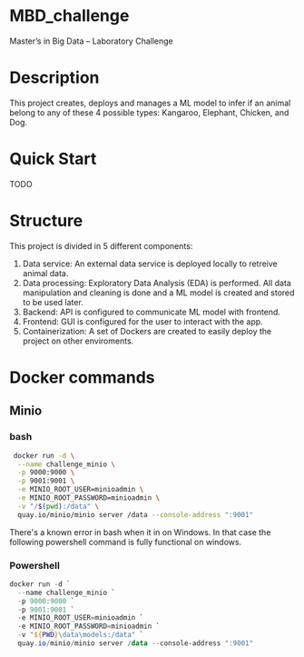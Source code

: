 # MBD_challenge
Master’s in Big Data – Laboratory Challenge

# Description

This project creates, deploys and manages a ML model to infer if an animal belong to any of these 4 possible types: Kangaroo, Elephant, Chicken, and Dog.

# Quick Start

TODO

# Structure

This project is divided in 5 different components:

1. Data service: An external data service is deployed locally to retreive animal data.
2. Data processing: Exploratory Data Analysis (EDA) is performed. All data manipulation and cleaning is done and a ML model is created and stored to be used later.
3. Backend: API is configured to communicate ML model with frontend.
4. Frontend: GUI is configured for the user to interact with the app.
5. Containerization: A set of Dockers are created to easily deploy the project on other enviroments.

# Docker commands

## Minio

### bash
```bash
 docker run -d \
  --name challenge_minio \
  -p 9000:9000 \
  -p 9001:9001 \
  -e MINIO_ROOT_USER=minioadmin \
  -e MINIO_ROOT_PASSWORD=minioadmin \
  -v "/$(pwd):/data" \
  quay.io/minio/minio server /data --console-address ":9001"
```

There's a known error in bash when it in on Windows. In that case the following powershell command is fully functional on windows.

### Powershell
```powershell
docker run -d `
  --name challenge_minio `
  -p 9000:9000 `
  -p 9001:9001 `
  -e MINIO_ROOT_USER=minioadmin `
  -e MINIO_ROOT_PASSWORD=minioadmin `
  -v "${PWD}\data\models:/data" `
  quay.io/minio/minio server /data --console-address ":9001"
```